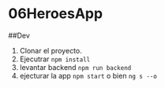 # 06HeroesApp

##Dev
1. Clonar el proyecto.
2. Ejecutrar ``npm install``
3. levantar backend ``npm run backend``
4. ejecturar la app ``npm start`` o bien ``ng s --o``